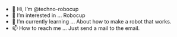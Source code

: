 - 👋 Hi, I’m @techno-robocup
- 👀 I’m interested in ...
  Robocup
- 🌱 I’m currently learning ...
  About how to make a robot that works. 
- 📫 How to reach me ...
  Just send a mail to the email. 

